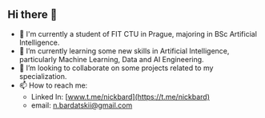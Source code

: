 ## Hi there 👋

- 🔭 I'm currently a student of FIT CTU in Prague, majoring in BSc Artificial Intelligence.
- 🌱 I’m currently learning some new skills in Artificial Intelligence, particularly Machine Learning, Data and AI Engineering.
- 👯 I’m looking to collaborate on some projects related to my specialization.
- 📫 How to reach me:
  - Linked In: [www.t.me/nickbard](https://t.me/nickbard)
  - email: n.bardatskii@gmail.com
